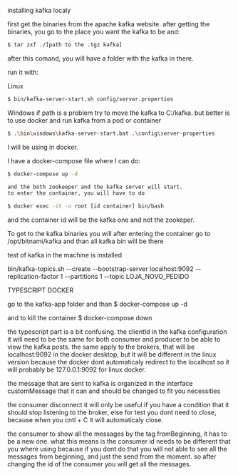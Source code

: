 installing kafka localy

first get the binaries from the apache kafka website.
after getting the binaries, you go to the place you want the kafka to be and:
```bash
$ tar zxf ./[path to the .tgz kafka] 
```
after this comand, you will have a folder with the kafka in there.


run it with:

Linux
```bash
$ bin/kafka-server-start.sh config/server.properties
```
Windows
if path is a problem try to move the kafka to C:/kafka.
but better is to use docker and run kafka from a pod or container
```bash
$ .\bin\windows\kafka-server-start.bat .\config\server-properties
```
I will be using in docker.

I have a docker-compose file where I can do:
```bash
$ docker-compose up -d

and the both zookeeper and the kafka server will start.
to enter the container, you will have to do

$ docker exec -it -u root [id container] bin/bash
```
and the container id will be the kafka one and not the zookeper.

To get to the kafka binaries you will after entering the container
go to /opt/bitnami/kafka and than all kafka bin will be there

test of kafka in the machine is installed

bin/kafka-topics.sh --create --bootstrap-server localhost:9092 --replication-factor 1 --partitions 1 --topic LOJA_NOVO_PEDIDO








TYPESCRIPT DOCKER

go to the kafka-app folder and than
$ docker-compose up -d

and to kill the container
$ docker-compose down



the typescript part is a bit confusing.
the clientId in the kafka configuration it will need to be the same for both consumer and producer to be able to view the kafka posts.
the same apply to the brokers, that will be localhost:9092 in the docker desktop, but it will be different in the linux version because the docker dont automaticaly redirect to the localhost
so it will probably be 127.0.0.1:9092 for linux docker.


the message that are sent to kafka is organized in the interface customMessage that it can and should be changed to fit you necessities

the consumer disconnect it will only be useful if you have a condition that it should stop listening to the broker, else for test you dont need to close, because when you cntl + C it will automaticaly close.

the consumer to show all the messages by the tag fromBeginning, it has to be a new one.
what this means is the consumer id needs to be different that you where using because if you dont do that you will not able to see all the messages from beginning, and just the send from the moment.
so after changing the id of the consumer you will get all the messages.


